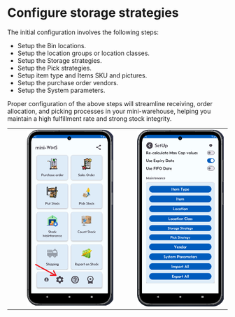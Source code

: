 <h1>Configure storage strategies</h1>

<p>The initial configuration involves the following steps:</p>

<ul>
  <li>Setup the Bin locations.</li>
  <li>Setup the location groups or location classes.</li>
  <li>Setup the Storage strategies.</li>
  <li>Setup the Pick strategies.</li>
  <li>Setup item type and Items SKU and pictures.</li>
  <li>Setup the purchase order vendors.</li>
  <li>Setup the System parameters.</li>
</ul>
<p>Proper configuration of the above steps will streamline receiving, order allocation, and picking processes in your mini-warehouse, helping you maintain a high fulfillment rate and strong stock integrity.</p>

<table style="width: 100%; border-collapse: collapse;">
  <tr>
    <!-- Column 1 -->
    <td style="width: 33%; text-align: right; vertical-align: top;">
      <img src="asset/mainScreen.png" alt="Step 1" width="200">
    </td>
    <!-- Column 2 -->
    <td style="width: 33%; text-align: right; vertical-align: top;">
      <img src="asset/miniWMSSetup.png" alt="Step 2" width="200">
    </td>
  </tr>
</table>
